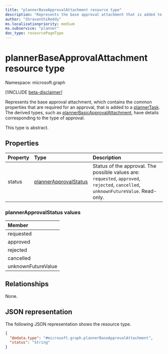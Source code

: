 ```yaml
---
title: "plannerBaseApprovalAttachment resource type"
description: "Represents the base approval attachment that is added to a plannerTask, which contains the common properties that are required for an approval."
author: "ShravanthiReddy"
ms.localizationpriority: medium
ms.subservice: "planner"
doc_type: resourcePageType
---
```


# plannerBaseApprovalAttachment resource type

Namespace: microsoft.graph

[!INCLUDE [beta-disclaimer](../../includes/beta-disclaimer.md)]

Represents the base approval attachment, which contains the common properties that are required for an approval, that is added to a [plannerTask](plannertask.md). The derived types, such as [plannerBasicApprovalAttachment](plannerbasicapprovalattachment.md), have details corresponding to the type of approval.

This type is abstract.

## Properties
|Property|Type|Description|
|:---|:---|:---|
|status|[plannerApprovalStatus](../resources/plannerbaseapprovalattachment.md#plannerapprovalstatus-values)|Status of the approval. The possible values are: `requested`, `approved`, `rejected`, `cancelled`, `unknownFutureValue`. Read-only.

### plannerApprovalStatus values 

| Member             |
|:-------------------|
| requested          |
| approved           |
| rejected           |
| cancelled          |
| unknownFutureValue |

## Relationships
None.

## JSON representation
The following JSON representation shows the resource type.
<!-- {
  "blockType": "resource",
  "@odata.type": "microsoft.graph.plannerBaseApprovalAttachment"
}
-->
``` json
{
  "@odata.type": "#microsoft.graph.plannerBaseApprovalAttachment",
  "status": "String"
}
```

